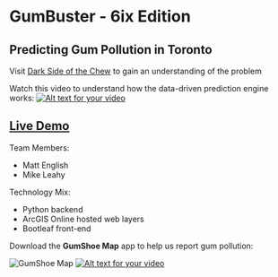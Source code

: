 # GumBuster - 6ix Edition
## Predicting Gum Pollution in Toronto

Visit [Dark Side of the Chew](http://www.darksideofthechew.com/) to gain an understanding of the problem

Watch this video to understand how the data-driven prediction engine works:
[![Alt text for your video](http://i3.ytimg.com/vi/8dVYK2yGOzI/hqdefault.jpg)](https://youtu.be/8dVYK2yGOzI)

## **[Live Demo](https://mgleahy.github.io/TechTrek_Idol_2016/GeeBees/app/)**

Team Members:

* Matt English
* Mike Leahy

Technology Mix:

* Python backend
* ArcGIS Online hosted web layers
* Bootleaf front-end

Download the **GumShoe Map** app to help us report gum pollution:

![GumShoe Map](https://mgleahy.github.io/TechTrek_Idol_2016/GeeBees/app/assets/img/srclayericon.png)  [![Alt text for your video](https://linkmaker.itunes.apple.com/assets/shared/badges/en-us/appstore-lrg-25178aeef6eb6b83b96f5f2d004eda3bffbb37122de64afbaef7107b384a4132.svg)](https://itunes.apple.com/us/app/gumshoe-map/id931582747?mt=8)
